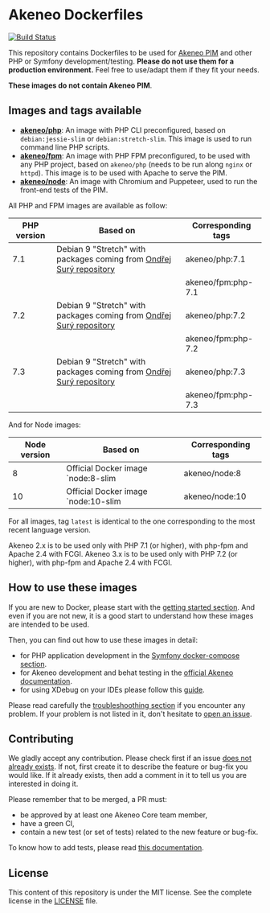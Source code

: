 # Akeneo Dockerfiles

[![Build Status](https://travis-ci.org/akeneo/Dockerfiles.svg?branch=master)](https://travis-ci.org/akeneo/Dockerfiles)

This repository contains Dockerfiles to be used for [Akeneo PIM](https://www.akeneo.com/) and other PHP or Symfony development/testing. **Please do not use them for a production environment.** Feel free to use/adapt them if they fit your needs.

**These images do not contain Akeneo PIM**.

## Images and tags available

- [**akeneo/php**](https://hub.docker.com/r/akeneo/php): An image with PHP CLI preconfigured, based on `debian:jessie-slim` or `debian:stretch-slim`. This image is used to run command line PHP scripts.
- [**akeneo/fpm**](https://hub.docker.com/r/akeneo/fpm): An image with PHP FPM preconfigured, to be used with any PHP project, based on `akeneo/php` (needs to be run along `nginx` or `httpd`). This image is to be used with Apache to serve the PIM.
- [**akeneo/node**](https://hub.docker.com/r/akeneo/node): An image with Chromium and Puppeteer, used to run the front-end tests of the PIM.

All PHP and FPM images are available as follow:

| PHP version | Based on                                                                                     | Corresponding tags |
|-------------|----------------------------------------------------------------------------------------------|--------------------|
| 7.1         | Debian 9 "Stretch" with packages coming from [Ondřej Surý repository](https://deb.sury.org/) | akeneo/php:7.1     |
|             |                                                                                              | akeneo/fpm:php-7.1 |
| 7.2         | Debian 9 "Stretch" with packages coming from [Ondřej Surý repository](https://deb.sury.org/) | akeneo/php:7.2     |
|             |                                                                                              | akeneo/fpm:php-7.2 |
| 7.3         | Debian 9 "Stretch" with packages coming from [Ondřej Surý repository](https://deb.sury.org/) | akeneo/php:7.3     |
|             |                                                                                              | akeneo/fpm:php-7.3 |

And for Node images:

| Node version | Based on                            | Corresponding tags |
|--------------|-------------------------------------|--------------------|
| 8            | Official Docker image `node:8-slim  | akeneo/node:8      |
| 10           | Official Docker image `node:10-slim | akeneo/node:10     |

For all images, tag `latest` is identical to the one corresponding to the most recent language version.

Akeneo 2.x is to be used only with PHP 7.1 (or higher), with php-fpm and Apache 2.4 with FCGI.
Akeneo 3.x is to be used only with PHP 7.2 (or higher), with php-fpm and Apache 2.4 with FCGI.

## How to use these images

If you are new to Docker, please start with the [getting started section](https://github.com/akeneo/Dockerfiles/blob/master/Docs/getting-started.md).
And even if you are not new, it is a good start to understand how these images are intended to be used.

Then, you can find out how to use these images in detail:
- for PHP application development in the [Symfony docker-compose section](https://github.com/akeneo/Dockerfiles/blob/master/Docs/symfony/compose.md).
- for Akeneo development and behat testing in the [official Akeneo documentation](https://docs.akeneo.com/).
- for using XDebug on your IDEs please follow this [guide](https://github.com/akeneo/Dockerfiles/blob/master/Docs/debugging.md).

Please read carefully the [troubleshoothing section](https://github.com/akeneo/Dockerfiles/blob/master/Docs/troubleshooting.md) if you encounter any problem.
If your problem is not listed in it, don't hesitate to [open an issue](https://github.com/akeneo/Dockerfiles/issues).

## Contributing

We gladly accept any contribution. Please check first if an issue [does not already exists](https://github.com/akeneo/Dockerfiles/issues).
If not, first create it to describe the feature or bug-fix you would like. If it already exists, then add a comment in it to tell us you are interested in doing it.

Please remember that to be merged, a PR must:
- be approved by at least one Akeneo Core team member,
- have a green CI,
- contain a new test (or set of tests) related to the new feature or bug-fix.

To know how to add tests, please read [this documentation](https://github.com/akeneo/Dockerfiles/blob/master/Docs/testing.md).

## License

This content of this repository is under the MIT license. See the complete license in the [LICENSE](https://github.com/akeneo/Dockerfiles/blob/master/LICENSE) file.
